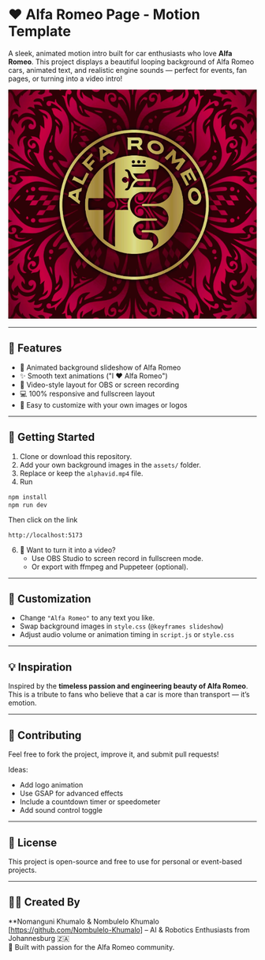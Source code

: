 # ❤️ Alfa Romeo Page - Motion Template

A sleek, animated motion intro built for car enthusiasts who love **Alfa Romeo**. This project displays a beautiful looping background of Alfa Romeo cars, animated text, and realistic engine sounds — perfect for events, fan pages, or turning into a video intro!

![Screenshot](./alfa_romeo.png)

---

## 🚗 Features

- 🔁 Animated background slideshow of Alfa Romeo 
- ✨ Smooth text animations ("I ❤️ Alfa Romeo")
- 🎥 Video-style layout for OBS or screen recording
- 💻 100% responsive and fullscreen layout
- 🔧 Easy to customize with your own images or logos

---

## 🚀 Getting Started

1. Clone or download this repository.
2. Add your own background images in the `assets/` folder.
3. Replace or keep the `alphavid.mp4` file.
4. Run
```
npm install
npm run dev
```

Then click on the link

```
http://localhost:5173
```

6. 🎥 Want to turn it into a video?
   - Use OBS Studio to screen record in fullscreen mode.
   - Or export with ffmpeg and Puppeteer (optional).

---

## 🔧 Customization

- Change `"Alfa Romeo"` to any text you like.
- Swap background images in `style.css` (`@keyframes slideshow`)
- Adjust audio volume or animation timing in `script.js` or `style.css`

---

## 💡 Inspiration

Inspired by the **timeless passion and engineering beauty of Alfa Romeo**. This is a tribute to fans who believe that a car is more than transport — it’s emotion.

---

## 🤝 Contributing

Feel free to fork the project, improve it, and submit pull requests!

Ideas:
- Add logo animation
- Use GSAP for advanced effects
- Include a countdown timer or speedometer
- Add sound control toggle

---

## 📜 License

This project is open-source and free to use for personal or event-based projects.

---

## 👨‍🔧 Created By

**Nomanguni Khumalo & Nombulelo Khumalo [https://github.com/Nombulelo-Khumalo] – AI & Robotics Enthusiasts from Johannesburg 🇿🇦  
 🤝 Built with passion for the Alfa Romeo community.  
